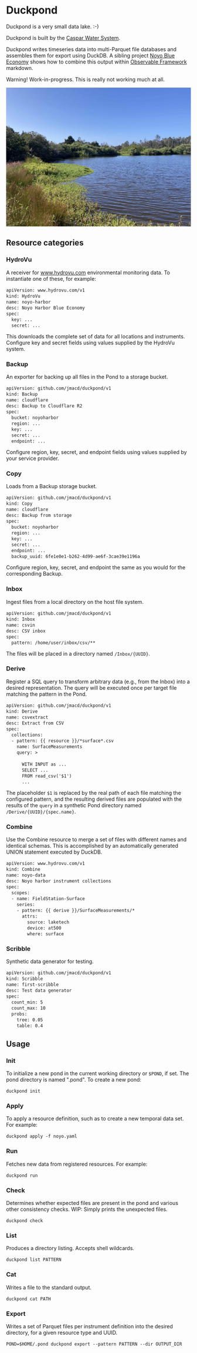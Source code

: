 # Duckpond

Duckpond is a very small data lake. :-)

Duckpond is built by the [Caspar Water System](https://github.com/jmacd/caspar.water).

Duckpond writes timeseries data into multi-Parquet file databases and
assembles them for export using DuckDB.  A sibling project [Noyo Blue
Economy](https://github.com/jmacd/noyo-blue-econ) shows how to combine
this output within [Observable
Framework](https://observablehq.com/framework/) markdown.

Warning! Work-in-progress. This is really not working much at all.

![Caspar, California Duck Pond](./caspar_duckpond.jpg)

## Resource categories

### HydroVu

A receiver for www.hydrovu.com environmental monitoring data.  To
instantiate one of these, for example:

```
apiVersion: www.hydrovu.com/v1
kind: HydroVu
name: noyo-harbor
desc: Noyo Harbor Blue Economy
spec:
  key: ...
  secret: ...
```

This downloads the complete set of data for all locations and
instruments.  Configure key and secret fields using values supplied by
the HydroVu system.

### Backup

An exporter for backing up all files in the Pond to a storage bucket.

```
apiVersion: github.com/jmacd/duckpond/v1
kind: Backup
name: cloudflare
desc: Backup to Cloudflare R2
spec:
  bucket: noyoharbor
  region: ...
  key: ...
  secret: ...
  endpoint: ...
```

Configure region, key, secret, and endpoint fields using values
supplied by your service provider.

### Copy

Loads from a Backup storage bucket.

```
apiVersion: github.com/jmacd/duckpond/v1
kind: Copy
name: cloudflare
desc: Backup from storage
spec:
  bucket: noyoharbor
  region: ...
  key: ...
  secret: ...
  endpoint: ...
  backup_uuid: 6fe1e0e1-b262-4d99-ae6f-3cae39e1196a
```

Configure region, key, secret, and endpoint the same as you 
would for the corresponding Backup.

### Inbox

Ingest files from a local directory on the host file system.

```
apiVersion: github.com/jmacd/duckpond/v1
kind: Inbox
name: csvin
desc: CSV inbox
spec:
  pattern: /home/user/inbox/csv/**
```

The files will be placed in a directory named `/Inbox/{UUID}`.

### Derive

Register a SQL query to transform arbitrary data (e.g., from the
Inbox) into a desired representation.  The query will be executed once
per target file matching the pattern in the Pond.

```
apiVersion: github.com/jmacd/duckpond/v1
kind: Derive
name: csvextract
desc: Extract from CSV
spec:
  collections:
  - pattern: {{ resource }}/*surface*.csv
    name: SurfaceMeasurements
    query: >
      
      WITH INPUT as ... 
	  SELECT ... 
	  FROM read_csv('$1')
	  ...
```

The placeholder `$1` is replaced by the real path of each file
matching the configured pattern, and the resulting derived files are
populated with the results of the `query` in a synthetic Pond
directory named `/Derive/{UUID}/{spec.name}`.

### Combine

Use the Combine resource to merge a set of files with different names
and identical schemas.  This is accomplished by an automatically
generated UNION statement executed by DuckDB.

```
apiVersion: www.hydrovu.com/v1
kind: Combine
name: noyo-data
desc: Noyo harbor instrument collections
spec:
  scopes:
  - name: FieldStation-Surface
    series:
    - pattern: {{ derive }}/SurfaceMeasurements/*
      attrs:
        source: laketech
        device: at500
        where: surface
```

### Scribble

Synthetic data generator for testing.

```
apiVersion: github.com/jmacd/duckpond/v1
kind: Scribble
name: first-scribble
desc: Test data generator
spec:
  count_min: 5
  count_max: 10
  probs:
    tree: 0.05
    table: 0.4
```

## Usage

### Init

To initialize a new pond in the current working directory or `$POND`,
if set.  The pond directory is named ".pond".  To create a new pond:

```
duckpond init
```

### Apply

To apply a resource definition, such as to create a new temporal data
set.  For example:

```
duckpond apply -f noyo.yaml
```

### Run

Fetches new data from registered resources.  For example:

```
duckpond run
```

### Check

Determines whether expected files are present in the pond and various
other consistency checks.  WIP: Simply prints the unexpected files.

```
duckpond check
```

### List

Produces a directory listing.  Accepts shell wildcards.

```
duckpond list PATTERN
```

### Cat

Writes a file to the standard output.

```
duckpond cat PATH
```

### Export

Writes a set of Parquet files per instrument definition into the
desired directory, for a given resource type and UUID.

```
POND=$HOME/.pond duckpond export --pattern PATTERN --dir OUTPUT_DIR
```
